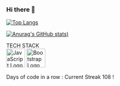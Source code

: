 ### Hi there 👋

<!--
**Jean-Noel-Esc/Jean-Noel-Esc** is a ✨ _special_ ✨ repository because its `README.md` (this file) appears on your GitHub profile.

Here are some ideas to get you started:
-->

<!--
- 🔭 I’m currently working on ...
- 🌱 I’m currently learning ...
- 👯 I’m looking to collaborate on ...
- 🤔 I’m looking for help with ...
- 💬 Ask me about ...
- 📫 How to reach me: ...
- ⚡ Fun fact: ...
-->

[![Top Langs](https://github-readme-stats.vercel.app/api/top-langs/?username=Jean-Noel-Esc&layout=compact)](https://github.com/anuraghazra/github-readme-stats)

[![Anurag's GitHub stats](https://github-readme-stats.vercel.app/api?username=Jean-Noel-Esc&count_private=true&hide=stars,prs,issues&show_icons=true))](https://github.com/anuraghazra/github-readme-stats)


<!-- <a href="https://github.com/anuraghazra/github-readme-stats">
  <img align="center" src="https://github-readme-stats.vercel.app/api/pin/?username=Jean-Noel-Esc&repo=github-readme-stats" />
</a> -->
TECH STACK 
</br><img src="https://cdn.worldvectorlogo.com/logos/logo-javascript.svg" alt="JavaScript Logo" width="50" height="50"/>
<img src="https://cdn.worldvectorlogo.com/logos/bootstrap-5-1.svg" alt="Bootstrap Logo" width="50" height="50"/>

Days of code in a row : Current Streak 108 !
